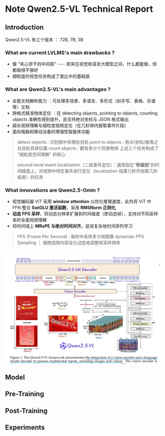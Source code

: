 # Note Qwen2.5-VL Technical Report
 
## Introduction
Qwen2.5-VL 有三个版本 ： 72B, 7B, 3B

### What are current LVLMS's main drawbacks ?
- 像 “夹心饼干的中间层” ---- 即夹在视觉和语言大模型之间，什么都能做，但都做得不够好
- 细粒度的视觉任务构成了类比中的基础层

### What are Qwen2.5-VL's main advantages ?
- 全能文档解析能力 ：可处理多场景、多语言、多形式（如手写、表格、乐谱等）文档
- 跨格式精准物体定位 ：在 detecting objects, pointing to objects, counting objects 准确性得到提升，且支持绝对坐标与 JSON 格式输出 
- 超长视频理解与细粒度视频定位（在几秒钟内提取事件片段）
- 面向电脑和移动设备的增强性智能体功能

> detect objects : 识别图中有哪些目标
> point to objects : 用点/坐标/框等之处目标具体位置
> count objects : 数有多少个同类物体
> 上述三个任务构成了 "细粒度空间理解" 的核心
> 
> second-level event localization（二级事件定位）：通常指在"**秒级别**"的时间精度上，对视频中特定事件进行定位（localization 指第几秒开始第几秒结束）的任务

### What innovations are Qwen2.5-Omin ? 

- 视觉编码器 ViT 采用 **window attention** 以优化推理速度，此外将 ViT 中 FFN 整合 **SwiGLU 激活函数**，采用 **RMSNorm 正则化**
- **动态 FPS 采样**，将动态分辨率扩展到时间维度（即动态帧），支持对不同采样率的全面视频理解
- 将时间域上 **MRoPE 与绝对时间对齐**，促进复杂地时间序列学习 
 

> FPS (Frame Per Second) : 每秒中采样多少帧图像
> dynamiac FPS Sampling ； 根绝视频内容变化动态地调整帧采样频率
>
> 

![Qwen2.5-VL framework](./Qwen2.5-VL_framework.png) 

## Model







## Pre-Training






## Post-Training








## Experiments

